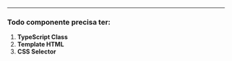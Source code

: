 
---

### Todo componente precisa ter:

1. **TypeScript Class**
2. **Template HTML**
3. **CSS Selector**